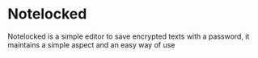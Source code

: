 # Notelocked
Notelocked is a simple editor to save encrypted texts with a password, it maintains a simple aspect and an easy way of use
